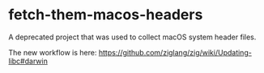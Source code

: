 # fetch-them-macos-headers

A deprecated project that was used to collect macOS system header files.

The new workflow is here: https://github.com/ziglang/zig/wiki/Updating-libc#darwin
